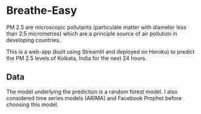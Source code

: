 # Breathe-Easy

PM 2.5 are microscopic pollutants (particulate matter with diameter less than 2.5 micrometres) which are a principle source of air pollution in developing countries.

This is a web-app (built using Streamlit and deployed on Heroku) to predict the PM 2.5 levels of Kolkata, India for the next 24 hours.

Data
----

The model underlying the prediction is a random forest model. I also considered time series models (ARIMA) and Facebook Prophet before choosing this model.


